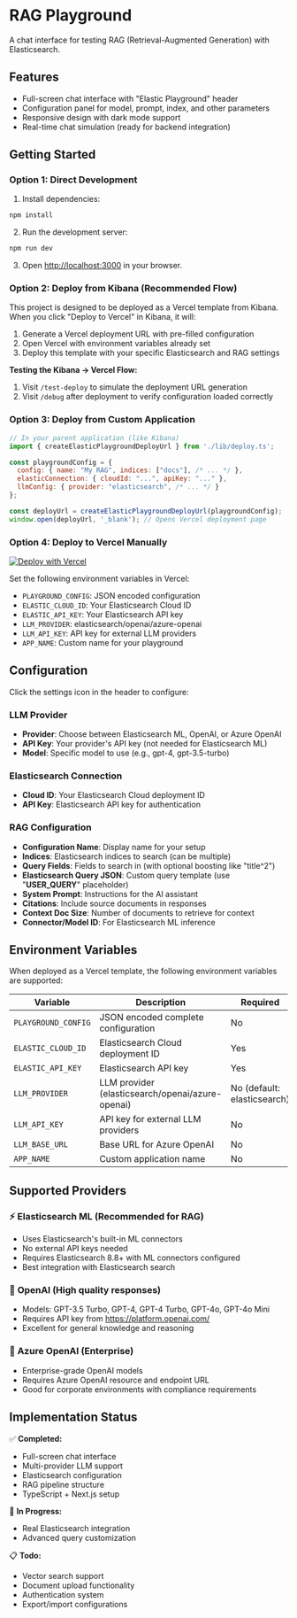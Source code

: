 # RAG Playground

A chat interface for testing RAG (Retrieval-Augmented Generation) with Elasticsearch.

## Features

- Full-screen chat interface with "Elastic Playground" header
- Configuration panel for model, prompt, index, and other parameters
- Responsive design with dark mode support
- Real-time chat simulation (ready for backend integration)

## Getting Started

### Option 1: Direct Development

1. Install dependencies:

```bash
npm install
```

2. Run the development server:

```bash
npm run dev
```

3. Open [http://localhost:3000](http://localhost:3000) in your browser.

### Option 2: Deploy from Kibana (Recommended Flow)

This project is designed to be deployed as a Vercel template from Kibana. When you click "Deploy to Vercel" in Kibana, it will:

1. Generate a Vercel deployment URL with pre-filled configuration
2. Open Vercel with environment variables already set
3. Deploy this template with your specific Elasticsearch and RAG settings

**Testing the Kibana → Vercel Flow:**

1. Visit `/test-deploy` to simulate the deployment URL generation
2. Visit `/debug` after deployment to verify configuration loaded correctly

### Option 3: Deploy from Custom Application

```javascript
// In your parent application (like Kibana)
import { createElasticPlaygroundDeployUrl } from './lib/deploy.ts';

const playgroundConfig = {
  config: { name: "My RAG", indices: ["docs"], /* ... */ },
  elasticConnection: { cloudId: "...", apiKey: "..." },
  llmConfig: { provider: "elasticsearch", /* ... */ }
};

const deployUrl = createElasticPlaygroundDeployUrl(playgroundConfig);
window.open(deployUrl, '_blank'); // Opens Vercel deployment page
```

### Option 4: Deploy to Vercel Manually

[![Deploy with Vercel](https://vercel.com/button)](https://vercel.com/new/clone?repository-url=https://github.com/your-org/rag-playground)

Set the following environment variables in Vercel:

- `PLAYGROUND_CONFIG`: JSON encoded configuration
- `ELASTIC_CLOUD_ID`: Your Elasticsearch Cloud ID
- `ELASTIC_API_KEY`: Your Elasticsearch API key
- `LLM_PROVIDER`: elasticsearch/openai/azure-openai
- `LLM_API_KEY`: API key for external LLM providers
- `APP_NAME`: Custom name for your playground

## Configuration

Click the settings icon in the header to configure:

### LLM Provider

- **Provider**: Choose between Elasticsearch ML, OpenAI, or Azure OpenAI
- **API Key**: Your provider's API key (not needed for Elasticsearch ML)
- **Model**: Specific model to use (e.g., gpt-4, gpt-3.5-turbo)

### Elasticsearch Connection

- **Cloud ID**: Your Elasticsearch Cloud deployment ID
- **API Key**: Elasticsearch API key for authentication

### RAG Configuration

- **Configuration Name**: Display name for your setup
- **Indices**: Elasticsearch indices to search (can be multiple)
- **Query Fields**: Fields to search in (with optional boosting like "title^2")
- __Elasticsearch Query JSON__: Custom query template (use "__USER_QUERY__" placeholder)
- **System Prompt**: Instructions for the AI assistant
- **Citations**: Include source documents in responses
- **Context Doc Size**: Number of documents to retrieve for context
- **Connector/Model ID**: For Elasticsearch ML inference

## Environment Variables

When deployed as a Vercel template, the following environment variables are supported:

| Variable | Description | Required |
|----------|-------------|----------|
| `PLAYGROUND_CONFIG` | JSON encoded complete configuration | No |
| `ELASTIC_CLOUD_ID` | Elasticsearch Cloud deployment ID | Yes |
| `ELASTIC_API_KEY` | Elasticsearch API key | Yes |
| `LLM_PROVIDER` | LLM provider (elasticsearch/openai/azure-openai) | No (default: elasticsearch) |
| `LLM_API_KEY` | API key for external LLM providers | No |
| `LLM_BASE_URL` | Base URL for Azure OpenAI | No |
| `APP_NAME` | Custom application name | No |

## Supported Providers

### ⚡ **Elasticsearch ML** (Recommended for RAG)

- Uses Elasticsearch's built-in ML connectors
- No external API keys needed
- Requires Elasticsearch 8.8+ with ML connectors configured
- Best integration with Elasticsearch search

### 🤖 **OpenAI** (High quality responses)

- Models: GPT-3.5 Turbo, GPT-4, GPT-4 Turbo, GPT-4o, GPT-4o Mini
- Requires API key from https://platform.openai.com/
- Excellent for general knowledge and reasoning

### 🏢 **Azure OpenAI** (Enterprise)

- Enterprise-grade OpenAI models
- Requires Azure OpenAI resource and endpoint URL
- Good for corporate environments with compliance requirements

## Implementation Status

✅ **Completed:**

- Full-screen chat interface
- Multi-provider LLM support
- Elasticsearch configuration
- RAG pipeline structure
- TypeScript + Next.js setup

🔄 **In Progress:**

- Real Elasticsearch integration
- Advanced query customization

📋 **Todo:**

- Vector search support
- Document upload functionality
- Authentication system
- Export/import configurations
